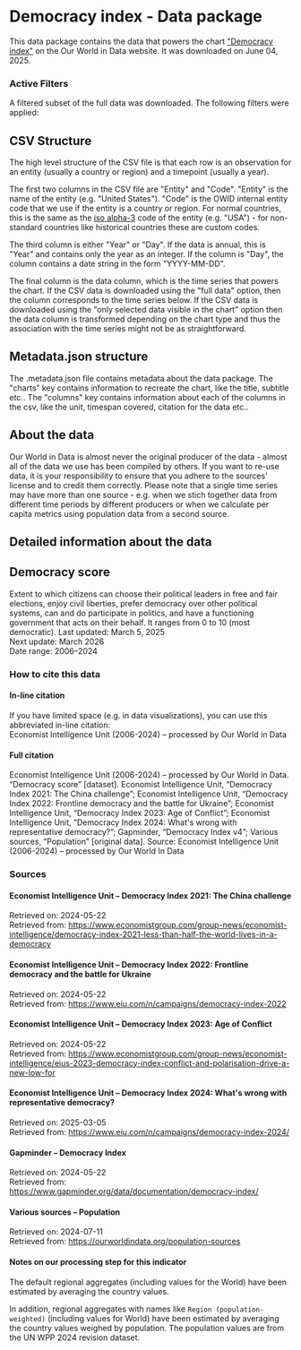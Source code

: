 # Democracy index - Data package

This data package contains the data that powers the chart ["Democracy index"](https://ourworldindata.org/grapher/democracy-index-eiu?v=1&csvType=full&useColumnShortNames=false) on the Our World in Data website. It was downloaded on June 04, 2025.

### Active Filters

A filtered subset of the full data was downloaded. The following filters were applied:

## CSV Structure

The high level structure of the CSV file is that each row is an observation for an entity (usually a country or region) and a timepoint (usually a year).

The first two columns in the CSV file are "Entity" and "Code". "Entity" is the name of the entity (e.g. "United States"). "Code" is the OWID internal entity code that we use if the entity is a country or region. For normal countries, this is the same as the [iso alpha-3](https://en.wikipedia.org/wiki/ISO_3166-1_alpha-3) code of the entity (e.g. "USA") - for non-standard countries like historical countries these are custom codes.

The third column is either "Year" or "Day". If the data is annual, this is "Year" and contains only the year as an integer. If the column is "Day", the column contains a date string in the form "YYYY-MM-DD".

The final column is the data column, which is the time series that powers the chart. If the CSV data is downloaded using the "full data" option, then the column corresponds to the time series below. If the CSV data is downloaded using the "only selected data visible in the chart" option then the data column is transformed depending on the chart type and thus the association with the time series might not be as straightforward.

## Metadata.json structure

The .metadata.json file contains metadata about the data package. The "charts" key contains information to recreate the chart, like the title, subtitle etc.. The "columns" key contains information about each of the columns in the csv, like the unit, timespan covered, citation for the data etc..

## About the data

Our World in Data is almost never the original producer of the data - almost all of the data we use has been compiled by others. If you want to re-use data, it is your responsibility to ensure that you adhere to the sources' license and to credit them correctly. Please note that a single time series may have more than one source - e.g. when we stich together data from different time periods by different producers or when we calculate per capita metrics using population data from a second source.

## Detailed information about the data


## Democracy score
Extent to which citizens can choose their political leaders in free and fair elections, enjoy civil liberties, prefer democracy over other political systems, can and do participate in politics, and have a functioning government that acts on their behalf. It ranges from 0 to 10 (most democratic).
Last updated: March 5, 2025  
Next update: March 2026  
Date range: 2006–2024  


### How to cite this data

#### In-line citation
If you have limited space (e.g. in data visualizations), you can use this abbreviated in-line citation:  
Economist Intelligence Unit (2006-2024) – processed by Our World in Data

#### Full citation
Economist Intelligence Unit (2006-2024) – processed by Our World in Data. “Democracy score” [dataset]. Economist Intelligence Unit, “Democracy Index 2021: The China challenge”; Economist Intelligence Unit, “Democracy Index 2022: Frontline democracy and the battle for Ukraine”; Economist Intelligence Unit, “Democracy Index 2023: Age of Conflict”; Economist Intelligence Unit, “Democracy Index 2024: What's wrong with representative democracy?”; Gapminder, “Democracy Index v4”; Various sources, “Population” [original data].
Source: Economist Intelligence Unit (2006-2024) – processed by Our World In Data

### Sources

#### Economist Intelligence Unit – Democracy Index 2021: The China challenge
Retrieved on: 2024-05-22  
Retrieved from: https://www.economistgroup.com/group-news/economist-intelligence/democracy-index-2021-less-than-half-the-world-lives-in-a-democracy  

#### Economist Intelligence Unit – Democracy Index 2022: Frontline democracy and the battle for Ukraine
Retrieved on: 2024-05-22  
Retrieved from: https://www.eiu.com/n/campaigns/democracy-index-2022  

#### Economist Intelligence Unit – Democracy Index 2023: Age of Conflict
Retrieved on: 2024-05-22  
Retrieved from: https://www.economistgroup.com/group-news/economist-intelligence/eius-2023-democracy-index-conflict-and-polarisation-drive-a-new-low-for  

#### Economist Intelligence Unit – Democracy Index 2024: What's wrong with representative democracy?
Retrieved on: 2025-03-05  
Retrieved from: https://www.eiu.com/n/campaigns/democracy-index-2024/  

#### Gapminder – Democracy Index
Retrieved on: 2024-05-22  
Retrieved from: https://www.gapminder.org/data/documentation/democracy-index/  

#### Various sources – Population
Retrieved on: 2024-07-11  
Retrieved from: https://ourworldindata.org/population-sources  

#### Notes on our processing step for this indicator
The default regional aggregates (including values for the World) have been estimated by averaging the country values.

In addition, regional aggregates with names like `Region (population-weighted)` (including values for World) have been estimated by averaging the country values weighed by population. The population values are from the UN WPP 2024 revision dataset.


    